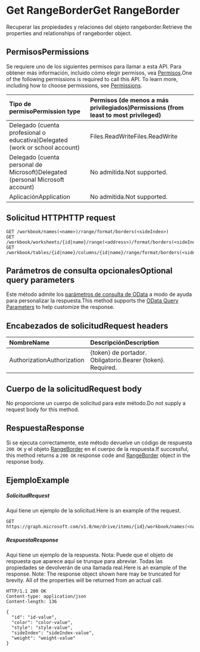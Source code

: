 # <a name="get-rangeborder"></a><span data-ttu-id="7389c-101">Get RangeBorder</span><span class="sxs-lookup"><span data-stu-id="7389c-101">Get RangeBorder</span></span>

<span data-ttu-id="7389c-102">Recuperar las propiedades y relaciones del objeto rangeborder.</span><span class="sxs-lookup"><span data-stu-id="7389c-102">Retrieve the properties and relationships of rangeborder object.</span></span>
## <a name="permissions"></a><span data-ttu-id="7389c-103">Permisos</span><span class="sxs-lookup"><span data-stu-id="7389c-103">Permissions</span></span>
<span data-ttu-id="7389c-p101">Se requiere uno de los siguientes permisos para llamar a esta API. Para obtener más información, incluido cómo elegir permisos, vea [Permisos](../../../concepts/permissions_reference.md).</span><span class="sxs-lookup"><span data-stu-id="7389c-p101">One of the following permissions is required to call this API. To learn more, including how to choose permissions, see [Permissions](../../../concepts/permissions_reference.md).</span></span>

|<span data-ttu-id="7389c-106">Tipo de permiso</span><span class="sxs-lookup"><span data-stu-id="7389c-106">Permission type</span></span>      | <span data-ttu-id="7389c-107">Permisos (de menos a más privilegiados)</span><span class="sxs-lookup"><span data-stu-id="7389c-107">Permissions (from least to most privileged)</span></span>              |
|:--------------------|:---------------------------------------------------------|
|<span data-ttu-id="7389c-108">Delegado (cuenta profesional o educativa)</span><span class="sxs-lookup"><span data-stu-id="7389c-108">Delegated (work or school account)</span></span> | <span data-ttu-id="7389c-109">Files.ReadWrite</span><span class="sxs-lookup"><span data-stu-id="7389c-109">Files.ReadWrite</span></span>    |
|<span data-ttu-id="7389c-110">Delegado (cuenta personal de Microsoft)</span><span class="sxs-lookup"><span data-stu-id="7389c-110">Delegated (personal Microsoft account)</span></span> | <span data-ttu-id="7389c-111">No admitida.</span><span class="sxs-lookup"><span data-stu-id="7389c-111">Not supported.</span></span>    |
|<span data-ttu-id="7389c-112">Aplicación</span><span class="sxs-lookup"><span data-stu-id="7389c-112">Application</span></span> | <span data-ttu-id="7389c-113">No admitida.</span><span class="sxs-lookup"><span data-stu-id="7389c-113">Not supported.</span></span> |

## <a name="http-request"></a><span data-ttu-id="7389c-114">Solicitud HTTP</span><span class="sxs-lookup"><span data-stu-id="7389c-114">HTTP request</span></span>
<!-- { "blockType": "ignored" } -->
```http
GET /workbook/names(<name>)/range/format/borders(<sideIndex>)
GET /workbook/worksheets/{id|name}/range(<address>)/format/borders(<sideIndex>)
GET /workbook/tables/{id|name}/columns/{id|name}/range/format/borders(<sideIndex>)
```
## <a name="optional-query-parameters"></a><span data-ttu-id="7389c-115">Parámetros de consulta opcionales</span><span class="sxs-lookup"><span data-stu-id="7389c-115">Optional query parameters</span></span>
<span data-ttu-id="7389c-116">Este método admite los [parámetros de consulta de OData](http://developer.microsoft.com/en-us/graph/docs/overview/query_parameters) a modo de ayuda para personalizar la respuesta.</span><span class="sxs-lookup"><span data-stu-id="7389c-116">This method supports the [OData Query Parameters](http://developer.microsoft.com/en-us/graph/docs/overview/query_parameters) to help customize the response.</span></span>

## <a name="request-headers"></a><span data-ttu-id="7389c-117">Encabezados de solicitud</span><span class="sxs-lookup"><span data-stu-id="7389c-117">Request headers</span></span>
| <span data-ttu-id="7389c-118">Nombre</span><span class="sxs-lookup"><span data-stu-id="7389c-118">Name</span></span>      |<span data-ttu-id="7389c-119">Descripción</span><span class="sxs-lookup"><span data-stu-id="7389c-119">Description</span></span>|
|:----------|:----------|
| <span data-ttu-id="7389c-120">Authorization</span><span class="sxs-lookup"><span data-stu-id="7389c-120">Authorization</span></span>  | <span data-ttu-id="7389c-p102">{token} de portador. Obligatorio.</span><span class="sxs-lookup"><span data-stu-id="7389c-p102">Bearer {token}. Required.</span></span> |

## <a name="request-body"></a><span data-ttu-id="7389c-123">Cuerpo de la solicitud</span><span class="sxs-lookup"><span data-stu-id="7389c-123">Request body</span></span>
<span data-ttu-id="7389c-124">No proporcione un cuerpo de solicitud para este método.</span><span class="sxs-lookup"><span data-stu-id="7389c-124">Do not supply a request body for this method.</span></span>

## <a name="response"></a><span data-ttu-id="7389c-125">Respuesta</span><span class="sxs-lookup"><span data-stu-id="7389c-125">Response</span></span>

<span data-ttu-id="7389c-126">Si se ejecuta correctamente, este método devuelve un código de respuesta `200 OK` y el objeto [RangeBorder](../resources/rangeborder.md) en el cuerpo de la respuesta.</span><span class="sxs-lookup"><span data-stu-id="7389c-126">If successful, this method returns a `200 OK` response code and [RangeBorder](../resources/rangeborder.md) object in the response body.</span></span>
## <a name="example"></a><span data-ttu-id="7389c-127">Ejemplo</span><span class="sxs-lookup"><span data-stu-id="7389c-127">Example</span></span>
##### <a name="request"></a><span data-ttu-id="7389c-128">Solicitud</span><span class="sxs-lookup"><span data-stu-id="7389c-128">Request</span></span>
<span data-ttu-id="7389c-129">Aquí tiene un ejemplo de la solicitud.</span><span class="sxs-lookup"><span data-stu-id="7389c-129">Here is an example of the request.</span></span>
<!-- {
  "blockType": "request",
  "name": "get_rangeborder"
}-->
```http
GET https://graph.microsoft.com/v1.0/me/drive/items/{id}/workbook/names(<name>)/range/format/borders(<sideIndex>)
```
##### <a name="response"></a><span data-ttu-id="7389c-130">Respuesta</span><span class="sxs-lookup"><span data-stu-id="7389c-130">Response</span></span>
<span data-ttu-id="7389c-p103">Aquí tiene un ejemplo de la respuesta. Nota: Puede que el objeto de respuesta que aparece aquí se trunque para abreviar. Todas las propiedades se devolverán de una llamada real.</span><span class="sxs-lookup"><span data-stu-id="7389c-p103">Here is an example of the response. Note: The response object shown here may be truncated for brevity. All of the properties will be returned from an actual call.</span></span>
<!-- {
  "blockType": "response",
  "truncated": true,
  "@odata.type": "microsoft.graph.rangeBorder"
} -->
```http
HTTP/1.1 200 OK
Content-type: application/json
Content-length: 136

{
  "id": "id-value",
  "color": "color-value",
  "style": "style-value",
  "sideIndex": "sideIndex-value",
  "weight": "weight-value"
}
```

<!-- uuid: 8fcb5dbc-d5aa-4681-8e31-b001d5168d79
2015-10-25 14:57:30 UTC -->
<!-- {
  "type": "#page.annotation",
  "description": "Get RangeBorder",
  "keywords": "",
  "section": "documentation",
  "tocPath": ""
}-->
